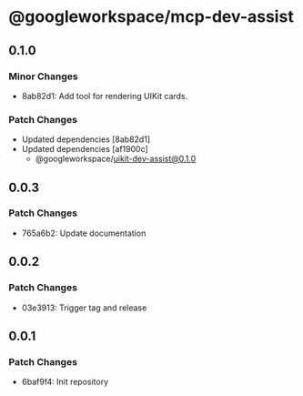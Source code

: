 # @googleworkspace/mcp-dev-assist

## 0.1.0

### Minor Changes

- 8ab82d1: Add tool for rendering UIKit cards.

### Patch Changes

- Updated dependencies [8ab82d1]
- Updated dependencies [af1900c]
  - @googleworkspace/uikit-dev-assist@0.1.0

## 0.0.3

### Patch Changes

- 765a6b2: Update documentation

## 0.0.2

### Patch Changes

- 03e3913: Trigger tag and release

## 0.0.1

### Patch Changes

- 6baf9f4: Init repository
